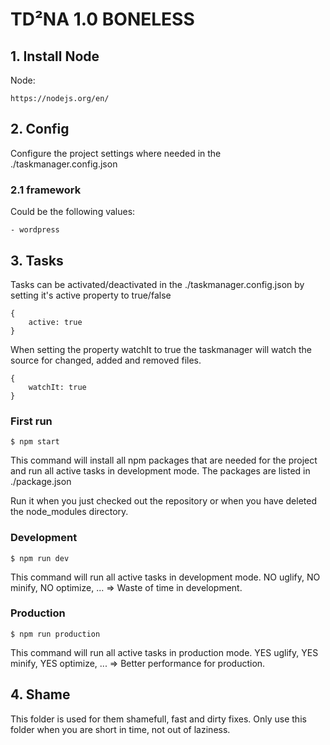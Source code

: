 # TD²NA 1.0 BONELESS

## 1. Install Node

Node:

	https://nodejs.org/en/



## 2. Config

Configure the project settings where needed in the ./taskmanager.config.json

### 2.1 framework

Could be the following values:

	- wordpress



## 3. Tasks

Tasks can be activated/deactivated in the ./taskmanager.config.json by setting it's active property to true/false

	{
		active: true
	}

When setting the property watchIt to true the taskmanager will watch the source for changed, added and removed files.

	{
		watchIt: true
	}

### First run

	$ npm start

This command will install all npm packages that are needed for the project and run all active tasks in development mode.
The packages are listed in ./package.json

Run it when you just checked out the repository or when you have deleted the node_modules directory.

### Development

	$ npm run dev

This command will run all active tasks in development mode.
NO uglify, NO minify, NO optimize, ... => Waste of time in development.

### Production

	$ npm run production

This command will run all active tasks in production mode.
YES uglify, YES minify, YES optimize, ... => Better performance for production.



## 4. Shame

This folder is used for them shamefull, fast and dirty fixes.
Only use this folder when you are short in time, not out of laziness.